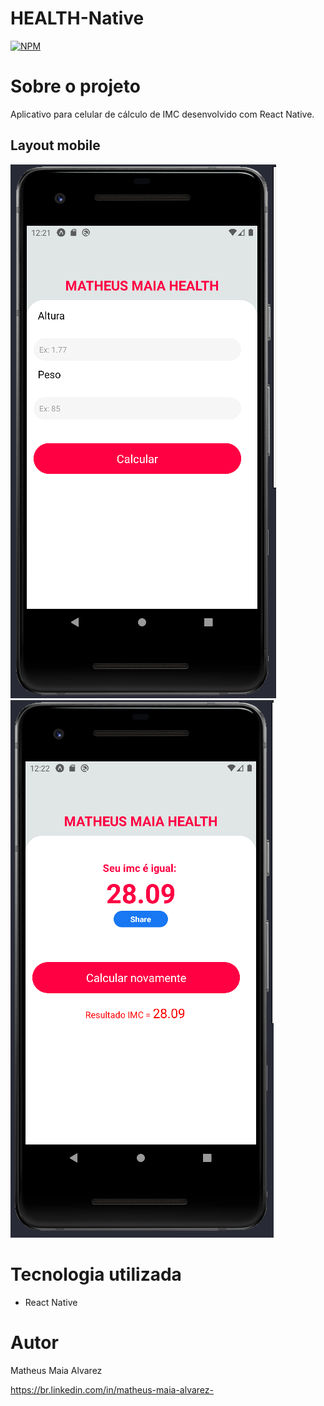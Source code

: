 # HEALTH-Native

[![NPM](https://img.shields.io/npm/l/react)](https://github.com/MatheusAlvarez/HEALTH-Native/blob/main/LICENSE) 

# Sobre o projeto
Aplicativo para celular de cálculo de IMC desenvolvido com React Native.

## Layout mobile
![Mobile 1](https://github.com/MatheusAlvarez/HEALTH-Native/blob/main/assets/mobile1.png) ![Mobile 2](https://github.com/MatheusAlvarez/HEALTH-Native/blob/main/assets/mobile2.png)

# Tecnologia utilizada
- React Native

# Autor
Matheus Maia Alvarez

https://br.linkedin.com/in/matheus-maia-alvarez-
